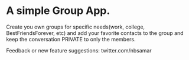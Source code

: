 # A simple Group App.
Create you own groups for specific needs(work, college, BestFriendsForever, etc) and add your favorite contacts to the group and keep the conversation PRIVATE to only the members.


Feedback or new feature suggestions: twitter.com/nbsamar
